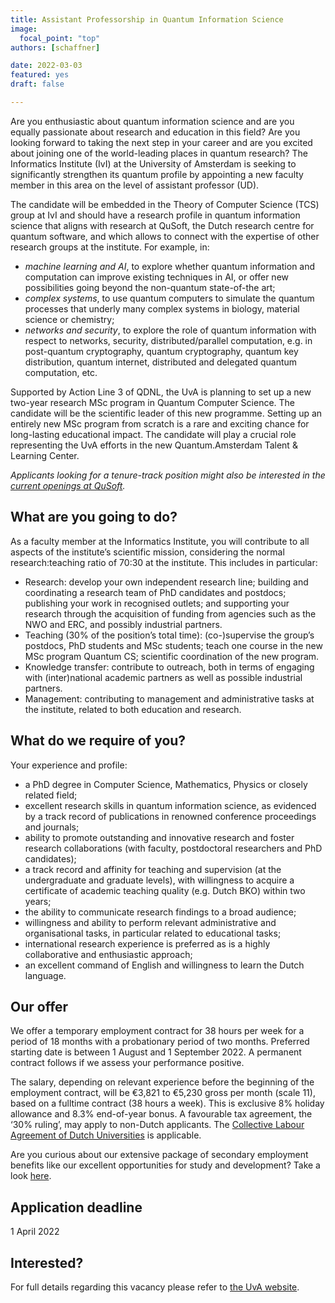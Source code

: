 ```yaml
---
title: Assistant Professorship in Quantum Information Science
image:
  focal_point: "top"
authors: [schaffner]

date: 2022-03-03
featured: yes
draft: false

---
```


Are you enthusiastic about quantum information science and are you equally passionate about research and education in this field? Are you looking forward to taking the next step in your career and are you excited about joining one of the world-leading places in quantum research? The Informatics Institute (IvI) at the University of Amsterdam is seeking to significantly strengthen its quantum profile by appointing a new faculty member in this area on the level of assistant professor (UD).
<!--more-->

The candidate will be embedded in the Theory of Computer Science (TCS) group at IvI and should have a research profile in quantum information science that aligns with research at QuSoft, the Dutch research centre for quantum software, and which allows to connect with the expertise of other research groups at the institute. For example, in:
* *machine learning and AI*, to explore whether quantum information and computation can improve existing techniques in AI, or offer new possibilities going beyond the non-quantum state-of-the art;
* *complex systems*, to use quantum computers to simulate the quantum processes that underly many complex systems in biology, material science or chemistry;
* *networks and security*, to explore the role of quantum information with respect to networks, security, distributed/parallel computation, e.g. in post-quantum cryptography, quantum cryptography, quantum key distribution, quantum internet, distributed and delegated quantum computation, etc.

Supported by Action Line 3 of QDNL, the UvA is planning to set up a new two-year research MSc program in Quantum Computer Science. The candidate will be the scientific leader of this new programme. Setting up an entirely new MSc program from scratch is a rare and exciting chance for long-lasting educational impact. The candidate will play a crucial role representing the UvA efforts in the new Quantum.Amsterdam Talent & Learning Center.

*Applicants looking for a tenure-track position might also be interested in the [current openings at QuSoft](https://vacatures.uva.nl/UvA/job/QuSoft/742509902/).*


## What are you going to do?
As a faculty member at the Informatics Institute, you will contribute to all aspects of the institute’s scientific mission, considering the normal research:teaching ratio of 70:30 at the institute. This includes in particular:
- Research: develop your own independent research line; building and coordinating a research team of PhD candidates and postdocs; publishing your work in recognised outlets; and supporting your research through the acquisition of funding from agencies such as the NWO and ERC, and possibly industrial partners.
- Teaching (30% of the position’s total time): (co-)supervise the group’s postdocs, PhD students and MSc students; teach one course in the new MSc program Quantum CS; scientific coordination of the new program.
- Knowledge transfer: contribute to outreach, both in terms of engaging with (inter)national academic partners as well as possible industrial partners.
- Management: contributing to management and administrative tasks at the institute, related to both education and research.

## What do we require of you?
Your experience and profile:
- a PhD degree in Computer Science, Mathematics, Physics or closely related field;
- excellent research skills in quantum information science, as evidenced by a track record of publications in renowned conference proceedings and journals;
- ability to promote outstanding and innovative research and foster research collaborations (with faculty, postdoctoral researchers and PhD candidates);
- a track record and affinity for teaching and supervision (at the undergraduate and graduate levels),  with willingness to acquire a certificate of academic teaching quality (e.g. Dutch BKO) within two years;
- the ability to communicate research findings to a broad audience;
- willingness and ability to perform relevant administrative and organisational tasks, in particular related to educational tasks;
- international research experience is preferred as is a highly collaborative and enthusiastic approach;
- an excellent command of English and willingness to learn the Dutch language.

## Our offer
We offer a temporary employment contract for 38 hours per week for a period of 18 months with a probationary period of two months. Preferred starting date is between 1 August and 1 September 2022. A permanent contract follows if we assess your performance positive.

The salary, depending on relevant experience before the beginning of the employment contract, will be €3,821 to €5,230 gross per month (scale 11), based on a fulltime contract (38 hours a week). This is exclusive 8% holiday allowance and 8.3% end-of-year bonus. A favourable tax agreement, the ‘30% ruling’, may apply to non-Dutch applicants. The [Collective Labour Agreement of Dutch Universities](https://www.vsnu.nl/en_GB/cao-universiteiten.html) is applicable.

Are you curious about our extensive package of secondary employment benefits like our excellent opportunities for study and development? Take a look [here](https://www.uva.nl/en/faculty/faculty-of-science/working-at-the-faculty/working-at-the-faculty-of-science.html).

## Application deadline
1 April 2022

## Interested?
For full details regarding this vacancy please refer to [the UvA website](https://vacatures.uva.nl/UvA/job/ivi/742510202/).
